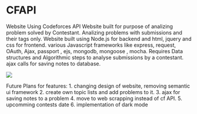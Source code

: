 # CFAPI
Website Using Codeforces API
Website built for purpose of analizing problem solved by Contestant. Analizing problems with submissions and their tags only.
Website built using Node.js for backend and html, jquery and css for frontend.
various Javascript frameworks like express, request, OAuth, Ajax, passport , ejs, mongodb, mongoose , mocha.
Requires Data structures and Algorithmic steps to analyse submissions by a contestant.
ajax calls for saving notes to database.

![](Glance.gif)


Future Plans for features:
    1. changing design of website, removing semantic ui framework
    2. create own topic lists and add problems to it.
    3. ajax for saving notes to a problem
    4. move to web scrapping instead of cf API.
    5. upcomming contests date
    6. implementation of dark mode